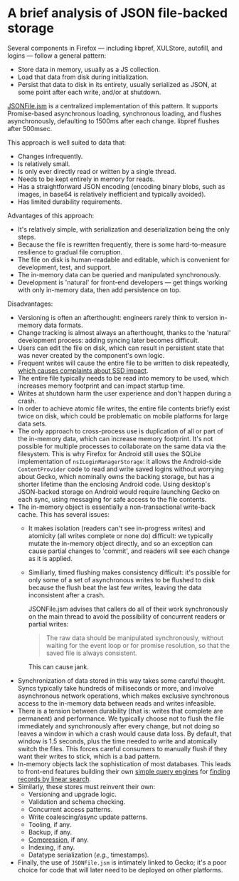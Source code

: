 # A brief analysis of JSON file-backed storage

Several components in Firefox — including libpref, XULStore, autofill, and logins — follow a general pattern:

- Store data in memory, usually as a JS collection.
- Load that data from disk during initialization.
- Persist that data to disk in its entirety, usually serialized as JSON, at some point after each write, and/or at shutdown.

[JSONFile.jsm](https://dxr.mozilla.org/mozilla-central/source/toolkit/modules/JSONFile.jsm) is a centralized implementation of this pattern. It supports Promise-based asynchronous loading, synchronous loading, and flushes asynchronously, defaulting to 1500ms after each change. libpref flushes after 500msec.

This approach is well suited to data that:

- Changes infrequently.
- Is relatively small.
- Is only ever directly read or written by a single thread.
- Needs to be kept entirely in memory for reads.
- Has a straightforward JSON encoding (encoding binary blobs, such as images, in base64 is relatively inefficient and typically avoided).
- Has limited durability requirements.

Advantages of this approach:
- It's relatively simple, with serialization and deserialization being the only steps.
- Because the file is rewritten frequently, there is some hard-to-measure resilience to gradual file corruption.
- The file on disk is human-readable and editable, which is convenient for development, test, and support.
- The in-memory data can be queried and manipulated synchronously.
- Development is 'natural' for front-end developers — get things working with only in-memory data, then add persistence on top.

Disadvantages:
- Versioning is often an afterthought: engineers rarely think to version in-memory data formats.
- Change tracking is almost always an afterthought, thanks to the 'natural' development process: adding syncing later becomes difficult.
- Users can edit the file on disk, which can result in persistent state that was never created by the component's own logic.
- Frequent writes will cause the entire file to be written to disk repeatedly, [which causes complaints about SSD impact](https://bugzilla.mozilla.org/show_bug.cgi?id=1304389).
- The entire file typically needs to be read into memory to be used, which increases memory footprint and can impact startup time.
- Writes at shutdown harm the user experience and don't happen during a crash.
- In order to achieve atomic file writes, the entire file contents briefly exist twice on disk, which could be problematic on mobile platforms for large data sets.
- The only approach to cross-process use is duplication of all or part of the in-memory data, which can increase memory footprint. It's not possible for multiple processes to collaborate on the same data via the filesystem. This is why Firefox for Android still uses the SQLite implementation of `nsILoginManagerStorage`: it allows the Android-side `ContentProvider` code to read and write saved logins without worrying about Gecko, which nominally owns the backing storage, but has a shorter lifetime than the enclosing Android code. Using desktop's JSON-backed storage on Android would require launching Gecko on each sync, using messaging for safe access to the file contents.
- The in-memory object is essentially a non-transactional write-back cache. This has several issues:
  - It makes isolation (readers can't see in-progress writes) and atomicity (all writes complete or none do) difficult: we typically mutate the in-memory object directly, and so an exception can cause partial changes to 'commit', and readers will see each change as it is applied.
  - Similiarly, timed flushing makes consistency difficult: it's possible for only some of a set of asynchronous writes to be flushed to disk because the flush beat the last few writes, leaving the data inconsistent after a crash.
    
    JSONFile.jsm advises that callers do all of their work synchronously on the main thread to avoid the possibility of concurrent readers or partial writes:
    
    > The raw data should be manipulated synchronously, without waiting for the
    > event loop or for promise resolution, so that the saved file is always
    > consistent. 
     
    This can cause jank.
- Synchronization of data stored in this way takes some careful thought. Syncs typically take hundreds of milliseconds or more, and involve asynchronous network operations, which makes exclusive synchronous access to the in-memory data between reads and writes infeasible.
- There is a tension between durability (that is: writes that complete are permanent) and performance. We typically choose not to flush the file immediately and synchronously after every change, but not doing so leaves a window in which a crash would cause data loss. By default, that window is 1.5 seconds, plus the time needed to write and atomically switch the files. This forces careful consumers to manually flush if they want their writes to stick, which is a bad pattern.
- In-memory objects lack the sophistication of most databases. This leads to front-end features building their own [simple query engines](https://dxr.mozilla.org/mozilla-central/source/toolkit/components/passwordmgr/storage-json.js#296) for [finding records by linear search](https://dxr.mozilla.org/mozilla-central/source/browser/extensions/formautofill/FormAutofillStorage.jsm#1081).
- Similarly, these stores must reinvent their own:
  - Versioning and upgrade logic.
  - Validation and schema checking.
  - Concurrent access patterns.
  - Write coalescing/async update patterns.
  - Tooling, if any.
  - Backup, if any.
  - [Compression](https://bugzilla.mozilla.org/show_bug.cgi?id=1304389#c45), if any.
  - Indexing, if any.
  - Datatype serialization (*e.g.*, timestamps).
- Finally, the use of `JSONFile.jsm` is intimately linked to Gecko; it's a poor choice for code that will later need to be deployed on other platforms.
